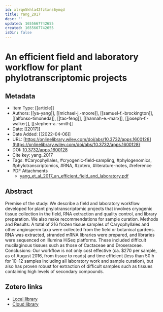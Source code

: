 ```yaml
---
id: xlrqn5khla42fztxns6ymqd
title: Yang_2017
desc: ''
updated: 1655667742655
created: 1655667742655
isDir: false
---
```

# An efficient field and laboratory workflow for plant phylotranscriptomic projects

## Metadata

* Item Type: [[article]]
* Authors: [[ya-yang]], [[michael-j.-moore]], [[samuel-f.-brockington]], [[alfonso-timoneda]], [[tao-feng]], [[hannah-e.-marx]], [[joseph-f.-walker]], [[stephen-a.-smith]]
* Date: [[2017]]
* Date Added: [[2022-04-06]]
* URL: [https://onlinelibrary.wiley.com/doi/abs/10.3732/apps.1600128](https://onlinelibrary.wiley.com/doi/abs/10.3732/apps.1600128)
* DOI: [10.3732/apps.1600128](https://doi.org/10.3732/apps.1600128)
* Cite key: yang_2017
* Tags: #Caryophyllales, #cryogenic-field-sampling, #phylogenomics, #phylotranscriptomics, #RNA, #zotero, #literature-notes, #reference
* PDF Attachments
	- [yang_et_al_2017_an_efficient_field_and_laboratory.pdf](zotero://open-pdf/library/items/3RFSXU2I)

## Abstract

Premise of the study: We describe a field and laboratory workflow developed for plant phylotranscriptomic projects that involves cryogenic tissue collection in the field, RNA extraction and quality control, and library preparation. We also make recommendations for sample curation. Methods and Results: A total of 216 frozen tissue samples of Caryophyllales and other angiosperm taxa were collected from the field or botanical gardens. RNA was extracted, stranded mRNA libraries were prepared, and libraries were sequenced on Illumina HiSeq platforms. These included difficult mucilaginous tissues such as those of Cactaceae and Droseraceae. Conclusions: Our workflow is not only cost effective (ca. $270 per sample, as of August 2016, from tissue to reads) and time efficient (less than 50 h for 10–12 samples including all laboratory work and sample curation), but also has proven robust for extraction of difficult samples such as tissues containing high levels of secondary compounds.


##  Zotero links
* [Local library](zotero://select/items/3_JTB4Z36K)
* [Cloud library](http://zotero.org/groups/4613367/items/JTB4Z36K)

